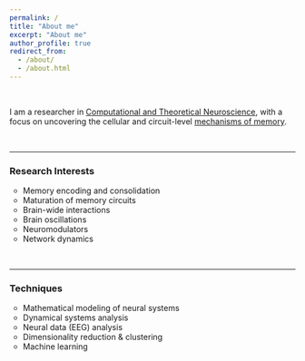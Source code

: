```yaml
---
permalink: /
title: "About me"
excerpt: "About me"
author_profile: true
redirect_from: 
  - /about/
  - /about.html
---
```


<br>

I am a researcher in  <u>Computational and Theoretical Neuroscience</u>, with a focus on uncovering the cellular and circuit-level <u>mechanisms of memory</u>. 

<br>

---

### Research Interests 
<ul style="list-style-type: circle; margin-top:0.3em;">
  <li>Memory encoding and consolidation</li>
  <li>Maturation of memory circuits</li>
  <li>Brain-wide interactions</li>
  <li>Brain oscillations</li>
  <li>Neuromodulators</li>
  <li>Network dynamics</li>
</ul>
<br>

---

### Techniques
<ul style="list-style-type: circle; margin-top:0.3em;">
  <li>Mathematical modeling of neural systems</li>  
  <li>Dynamical systems analysis</li>  
  <li>Neural data (EEG) analysis</li>  
  <li>Dimensionality reduction & clustering</li>  
  <li>Machine learning</li>  
 
  
